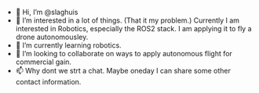 - 👋 Hi, I’m @slaghuis
- 👀 I’m interested in a lot of things. (That it my problem.) Currently I am interested in Robotics, especially the ROS2 stack.  I am applying it to fly a drone autonomousley. 
- 🌱 I’m currently learning robotics.
- 💞️ I’m looking to collaborate on ways to apply autonomous flight for commercial gain.  
- 📫 Why dont we strt a chat.  Maybe oneday I can share some other contact information.

<!---
slaghuis/slaghuis is a ✨ special ✨ repository because its `README.md` (this file) appears on your GitHub profile.
You can click the Preview link to take a look at your changes.
--->
